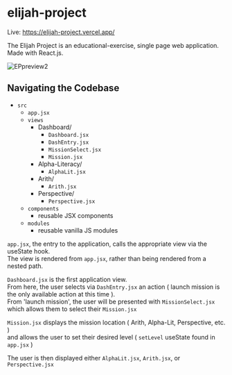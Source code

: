 # elijah-project

Live: https://elijah-project.vercel.app/

The Elijah Project is an educational-exercise, single page web application. Made with React.js.

![EPpreview2](https://github.com/imbrandonj/elijah-project/assets/90408885/cea19875-a881-4e2f-869e-98fd24f37b2e)

## Navigating the Codebase

- `src` 
  - `app.jsx`
  - `views` 
    - Dashboard/
      - `Dashboard.jsx`
      - `DashEntry.jsx`
      - `MissionSelect.jsx`
      - `Mission.jsx`
    - Alpha-Literacy/
      - `AlphaLit.jsx`
    - Arith/
      - `Arith.jsx`
    - Perspective/
      - `Perspective.jsx`
  - `components` 
    - reusable JSX components
  - `modules` 
    - reusable vanilla JS modules

`app.jsx`, the entry to the application, calls the appropriate view via the useState hook.  
The view is rendered from `app.jsx`, rather than being rendered from a nested path.

`Dashboard.jsx` is the first application view.  
From here, the user selects via `DashEntry.jsx` an action ( launch mission is the only available action at this time ).  
From 'launch mission', the user will be presented with `MissionSelect.jsx` which allows them to select their `Mission.jsx`  

`Mission.jsx` displays the mission location ( Arith, Alpha-Lit, Perspective, etc. )  
and allows the user to set their desired level ( `setLevel` useState found in `app.jsx` )  

The user is then displayed either `AlphaLit.jsx`, `Arith.jsx`, or `Perspective.jsx`  
